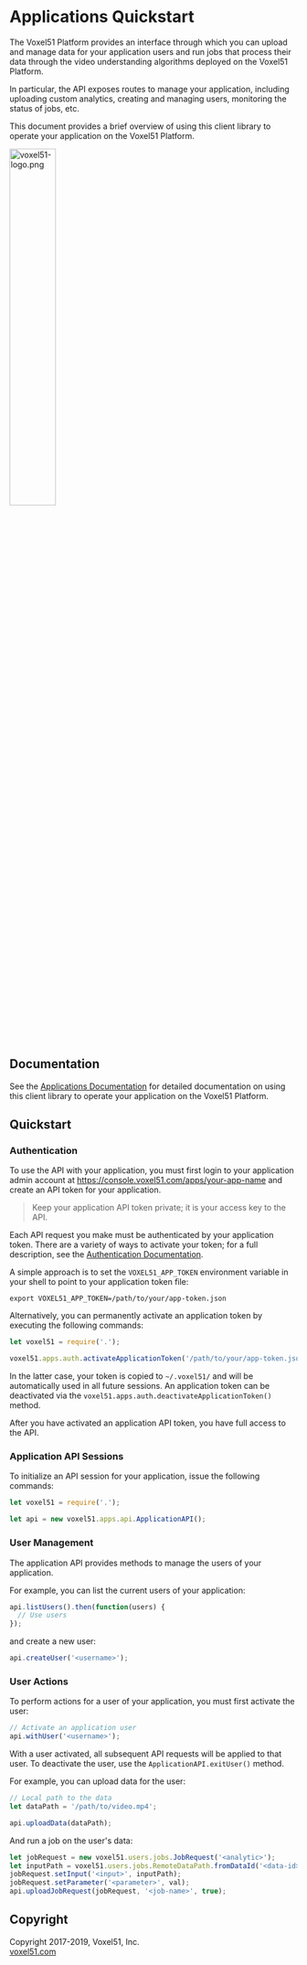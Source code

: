 # Applications Quickstart

The Voxel51 Platform provides an interface through which you can upload and
manage data for your application users and run jobs that process their data
through the video understanding algorithms deployed on the Voxel51 Platform.

In particular, the API exposes routes to manage your application, including
uploading custom analytics, creating and managing users, monitoring the status
of jobs, etc.

This document provides a brief overview of using this client library to
operate your application on the Voxel51 Platform.

<img src="https://user-images.githubusercontent.com/3719547/74191434-8fe4f500-4c21-11ea-8d73-555edfce0854.png" alt="voxel51-logo.png" width="40%"/>


## Documentation

See the [Applications Documentation](https://voxel51.com/docs/applications) for
detailed documentation on using this client library to operate your application
on the Voxel51 Platform.


## Quickstart

### Authentication

To use the API with your application, you must first login to your application
admin account at https://console.voxel51.com/apps/your-app-name and create an
API token for your application.

> Keep your application API token private; it is your access key to the API.

Each API request you make must be authenticated by your application token.
There are a variety of ways to activate your token; for a full description,
see the [Authentication Documentation](https://voxel51.com/docs/applications/#authentication).

A simple approach is to set the `VOXEL51_APP_TOKEN` environment variable in
your shell to point to your application token file:

```shell
export VOXEL51_APP_TOKEN=/path/to/your/app-token.json
```

Alternatively, you can permanently activate an application token by executing
the following commands:

```js
let voxel51 = require('.');

voxel51.apps.auth.activateApplicationToken('/path/to/your/app-token.json');
```

In the latter case, your token is copied to `~/.voxel51/` and will be
automatically used in all future sessions. An application token can be
deactivated via the `voxel51.apps.auth.deactivateApplicationToken()` method.

After you have activated an application API token, you have full access to the
API.

### Application API Sessions

To initialize an API session for your application, issue the following
commands:

```js
let voxel51 = require('.');

let api = new voxel51.apps.api.ApplicationAPI();
```

### User Management

The application API provides methods to manage the users of your application.

For example, you can list the current users of your application:

```js
api.listUsers().then(function(users) {
  // Use users
});
```

and create a new user:

```js
api.createUser('<username>');
```

### User Actions

To perform actions for a user of your application, you must first activate the
user:

```js
// Activate an application user
api.withUser('<username>');
```

With a user activated, all subsequent API requests will be applied to that
user. To deactivate the user, use the `ApplicationAPI.exitUser()` method.

For example, you can upload data for the user:

```js
// Local path to the data
let dataPath = '/path/to/video.mp4';

api.uploadData(dataPath);
```

And run a job on the user's data:

```js
let jobRequest = new voxel51.users.jobs.JobRequest('<analytic>');
let inputPath = voxel51.users.jobs.RemoteDataPath.fromDataId('<data-id>');
jobRequest.setInput('<input>', inputPath);
jobRequest.setParameter('<parameter>', val);
api.uploadJobRequest(jobRequest, '<job-name>', true);
```


## Copyright

Copyright 2017-2019, Voxel51, Inc.<br>
[voxel51.com](https://voxel51.com)
